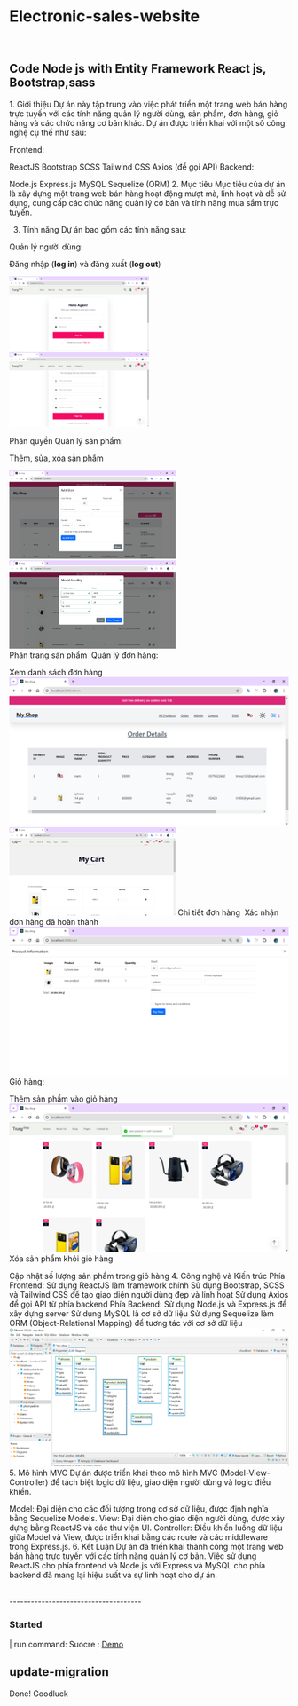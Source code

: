 # Electronic-sales-website
<br/>
<h2>
Code Node js with Entity Framework React js, Bootstrap,sass
</h2>

<div > 
1. Giới thiệu
Dự án này tập trung vào việc phát triển một trang web bán hàng trực tuyến với các tính năng quản lý người dùng, sản phẩm, đơn hàng, giỏ hàng và các chức năng cơ bản khác. Dự án được triển khai với một số công nghệ cụ thể như sau:

Frontend:

ReactJS
Bootstrap
SCSS
Tailwind CSS
Axios (để gọi API)
Backend:

Node.js
Express.js
MySQL
Sequelize (ORM)
2. Mục tiêu
Mục tiêu của dự án là xây dựng một trang web bán hàng hoạt động mượt mà, linh hoạt và dễ sử dụng, cung cấp các chức năng quản lý cơ bản và tính năng mua sắm trực tuyến.

3. Tính năng
Dự án bao gồm các tính năng sau:

Quản lý người dùng:

Đăng nhập (<b>log in</b>) và đăng xuất (<b>log out</b>)
<div style ={display:'flex'}>
  <div>
     <img src="https://github.com/Trung142/imagers/blob/master/images/My-shop%20-%20Google%20Chrome%2027_05_2024%207_53_14%20PM.png" width='50%'/>
  </div>
   <div >
     <img src="https://github.com/Trung142/imagers/blob/master/images/My-shop%20-%20Google%20Chrome%2027_05_2024%207_53_03%20PM.png"  width='50%'/>
  </div>
</div>

Phân quyền
Quản lý sản phẩm:

Thêm, sửa, xóa sản phẩm
<div>
  <img src="https://github.com/Trung142/imagers/blob/master/images/My-shop%20-%20Google%20Chrome%2027_05_2024%207_59_29%20PM.png" width='300px'/>
   <img src="https://github.com/Trung142/imagers/blob/master/images/My-shop%20-%20Google%20Chrome%2027_05_2024%207_59_00%20PM.png" width='300px'/>
  <img src="" width='300px'/>
</div>
Phân trang sản phẩm
<img src=""/>
Quản lý đơn hàng:

Xem danh sách đơn hàng
<img src="https://github.com/Trung142/imagers/blob/master/images/My-shop%20-%20Google%20Chrome%2027_05_2024%207_59_15%20PM.png"/>
<img src="https://github.com/Trung142/imagers/blob/master/images/My-shop%20-%20Google%20Chrome%2027_05_2024%207_56_55%20PM.png" width='300px'/>
Chi tiết đơn hàng
<img src=""/>
Xác nhận đơn hàng đã hoàn thành
<img src="https://github.com/Trung142/imagers/blob/master/images/My-shop%20-%20Google%20Chrome%2027_05_2024%207_57_16%20PM.png"/>
Giỏ hàng:

Thêm sản phẩm vào giỏ hàng
<img src="https://github.com/Trung142/imagers/blob/master/images/My-shop%20-%20Google%20Chrome%2027_05_2024%207_56_29%20PM.png"/>
Xóa sản phẩm khỏi giỏ hàng

Cập nhật số lượng sản phẩm trong giỏ hàng
4. Công nghệ và Kiến trúc
Phía Frontend:
Sử dụng ReactJS làm framework chính
Sử dụng Bootstrap, SCSS và Tailwind CSS để tạo giao diện người dùng đẹp và linh hoạt
Sử dụng Axios để gọi API từ phía backend
Phía Backend:
Sử dụng Node.js và Express.js để xây dựng server
Sử dụng MySQL là cơ sở dữ liệu
Sử dụng Sequelize làm ORM (Object-Relational Mapping) để tương tác với cơ sở dữ liệu
<img src="https://github.com/Trung142/imagers/blob/master/images/DBeaver%2023.2.0%20-%20manage-salon%2005_06_2024%2012_27_37%20AM.png"/>
5. Mô hình MVC
Dự án được triển khai theo mô hình MVC (Model-View-Controller) để tách biệt logic dữ liệu, giao diện người dùng và logic điều khiển.

Model: Đại diện cho các đối tượng trong cơ sở dữ liệu, được định nghĩa bằng Sequelize Models.
View: Đại diện cho giao diện người dùng, được xây dựng bằng ReactJS và các thư viện UI.
Controller: Điều khiển luồng dữ liệu giữa Model và View, được triển khai bằng các route và các middleware trong Express.js.
6. Kết Luận
Dự án đã triển khai thành công một trang web bán hàng trực tuyến với các tính năng quản lý cơ bản. Việc sử dụng ReactJS cho phía frontend và Node.js với Express và MySQL cho phía backend đã mang lại hiệu suất và sự linh hoạt cho dự án.
</div>
<br>
-------------------------------------
<h3>Started</h3> | run command:
Suocre : <a href='https://youtu.be/Fu7HiHDffD8?si=V_d-QhiAHxnpVlxy' style={color:'red'}>Demo</a>
<h2><strong>update-migration</strong></h2>
Done! Goodluck

